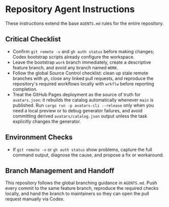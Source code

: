 # Repository Agent Instructions

These instructions extend the base `AGENTS.md` rules for the entire repository.

## Critical Checklist
- Confirm `git remote -v` and `gh auth status` before making changes; Codex bootstrap scripts already configure the workspace.
- Leave the bootstrap `work` branch immediately, create a descriptive feature branch, and avoid any branch named `WORK`.
- Follow the global Source Control checklist: clean up stale remote branches with `gh`, close any linked pull requests, and reproduce the repository's required workflows locally with `wrkflw` before reporting completion.
- Treat the GitHub Pages deployment as the source of truth for `avatars.json`: it rebuilds the catalog automatically whenever `main` is published. Run `cargo run -p avatars-cli --release` only when you need a local preview or to debug generator failures, and avoid committing derived `avatars/catalog.json` output unless the task explicitly changes the generator.

## Environment Checks
- If `git remote -v` or `gh auth status` show problems, capture the full command output, diagnose the cause, and propose a fix or workaround.

## Branch Management and Handoff
This repository follows the global branching guidance in `AGENTS.md`. Push every commit to the same feature branch, reproduce the required checks locally, and hand the branch to maintainers so they can open the pull request manually via Codex.

